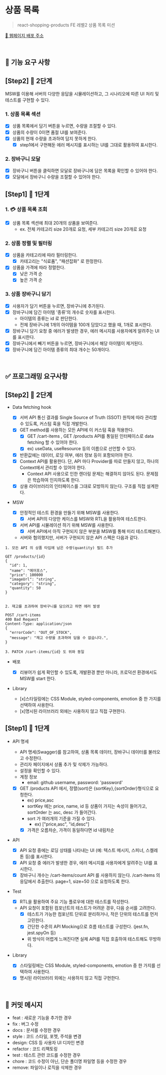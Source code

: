 # 상품 목록

> react-shopping-products
> FE 레벨2 상품 목록 미션

[🔗 웹페이지 배포 주소](https://shinjungoh.github.io/react-shopping-products)

<br>

## 🎯 기능 요구 사항

## [Step2] 🎨 2단계

MSW를 이용해 서버의 다양한 응답을 시뮬레이션하고, 그 시나리오에 따른 UI 처리 및 테스트를 구현할 수 있다.

### 1. 상품 목록 섹션

- [x] 상품 목록에서 담기 버튼을 누르면, 수량을 조절할 수 있다.
- [x] 상품의 수량이 0이면 품절 UI를 보여준다.
- [x] 상품의 현재 수량을 초과하여 담지 못하게 한다.
  - [x] step1에서 구현해둔 에러 메시지를 표시하는 UI를 그대로 활용하여 표시한다.

### 2. 장바구니 모달

- [x] 장바구니 버튼을 클릭하면 모달로 장바구니에 담은 목록을 확인할 수 있어야 한다.
- [x] 모달에서 장바구니 수량을 조절할 수 있어야 한다.

## [Step1] 🎨 1단계

### 1. 💳 상품 목록 조회

- [x] 상품 목록 섹션에 최대 20개의 상품을 보여준다.
  - ex. 전체 카테고리 size 20개로 요청, 세부 카테고리 size 20개로 요청

### 2. 상품 정렬 및 필터링

- [x] 상품을 카테고리에 따라 필터링한다.
  - [x] 카테고리는 "식료품", "패션잡화" 로 한정한다.
- [x] 상품을 가격에 따라 정렬한다.
  - [x] 낮은 가격 순
  - [x] 높은 가격 순

### 3. 상품 장바구니 담기

- [x] 사용자가 담기 버튼을 누르면, 장바구니에 추가된다.
- [x] 장바구니에 담긴 아이템 '종류'의 개수로 숫자를 표시한다.
  - 아이템의 종류는 id 로 판단한다.
  - 전체 장바구니에 1개의 아이템을 100개 담았다고 했을 때, 1개로 표시한다.
- [x] 장바구니 담기 요청 중 에러가 발생한 경우, 에러 메시지를 사용자에게 알려주는 UI를 표시한다.
- [x] 장바구니에서 빼기 버튼을 누르면, 장바구니에서 해당 아이템이 제거된다.
- [x] 장바구니에 담긴 아이템 종류의 최대 개수는 50개이다.

<br>

## ✅ 프로그래밍 요구사항

## [Step2] 🎨 2단계

- Data fetching hook

  - [x] 서버 API 통신 결과를 Single Source of Truth (SSOT) 원칙에 따라 관리할 수 있도록, 커스텀 훅을 직접 개발한다.
  - [x] GET method를 사용하는 모든 API에 이 커스텀 훅을 적용한다.
    - [x] GET /cart-items , GET /products API를 통일된 인터페이스로 data fetching 할 수 있어야 한다.
    - [x] ex) useData, useResource 등의 이름으로 선언할 수 있다.
  - [x] 반환값에는 데이터, 로딩 여부, 에러 정보 등이 포함되어야 한다.
  - [x] Context API를 활용한다. 단, API 마다 Provider를 따로 만들지 않고, 하나의 Context에서 관리할 수 있어야 한다.
    - Context API 사용으로 인한 렌더링 문제는 해결하지 않아도 된다. 문제점은 학습하여 인지하도록 한다.
  - [x] 상용 라이브러리의 인터페이스를 그대로 모방하지 않는다. 구조를 직접 설계한다.

- MSW

  - [x] 안정적인 테스트 환경을 만들기 위해 MSW를 사용한다.
    - [x] 서버 API의 다양한 케이스를 MSW와 RTL을 활용하여 테스트한다.
  - [x] 서버 API를 시뮬레이션 하기 위해 MSW를 사용한다.
    - [x] 서버 API에서 아직 구현되지 않은 부분을 MSW를 통해 미리 테스트해본다. 
  - 서버와 협의했지만, 서버가 구현되지 않은 API 스펙은 다음과 같다.

```
1. 모든 API 의 상품 타입에 남은 수량(quantity) 필드 추가

GET /products/{id}
{
  "id": 1,
  "name": "에어포스",
  "price": 100000
  "imageUrl": "string",
  "category": "string",
  "quantity": 50
}


2. 재고를 초과하여 장바구니를 담으려고 하면 에러 발생

POST /cart-items
400 Bad Request
Content-Type: application/json
{
  "errorCode": "OUT_OF_STOCK",
  "message": "재고 수량을 초과하여 담을 수 없습니다.",
}

3. PATCH /cart-items/{id} 도 위와 동일
```

- 배포 

  - [x] 리뷰어가 쉽게 확인할 수 있도록, 개발환경 뿐만 아니라, 프로덕션 환경에서도 MSW를 start 한다.

- Library

  - [x]스타일링에는 CSS Module, styled-components, emotion 중 한 가지를 선택하여 사용한다.
  - [x]명시된 라이브러리 외에는 사용하지 않고 직접 구현한다.


## [Step1] 🎨 1단계

- API 명세

  - API 명세(Swagger)를 참고하여, 상품 목록 데이터, 장바구니 데이터를 불러오고 수정한다.
  - 관리자 페이지에서 상품 추가 및 삭제가 가능하다.
  - 설정을 확인할 수 있다.
  - 계정 정보
    - email: github username, password: 'password'
  - [x] GET /products API 에서, 정렬(sort)은 {sortKey},{sortOrder}형식으로 요청한다.
    - ex) price,asc
    - sortKey 에는 price, name, id 등 상품이 가지는 속성이 들어가고, sortOrder 는 asc, desc 가 들어간다.
    - sort 가 여러개의 기준을 가질 수 있다.
      - ex) ["price,asc", "id,desc"]
    - [x] 가격은 오름차순, 가격이 동일하다면 id 내림차순

- API

  - [x] API 요청 중에는 로딩 상태를 나타내는 UI (예: 텍스트 메시지, 스피너, 스켈레톤 등)를 표시한다.
  - [x] API 요청 중 에러가 발생한 경우, 에러 메시지를 사용자에게 알려주는 UI를 표시한다.
  - [x] 장바구니 개수는 /cart-items/count API 를 사용하지 않는다. /cart-items 의 응답에서 추출한다. page=1, size=50 으로 요청하도록 한다.

- Test

  - [x] RTL을 활용하여 주요 기능 플로우에 대한 테스트를 작성한다.
  - API 요청이 포함된 컴포넌트의 테스트가 어려운 경우, 다음 순서를 고려한다.
    - [x] 테스트가 가능한 컴포넌트 단위로 분리하거나, 작은 단위의 테스트를 먼저 고민한다.
    - [x] 간단한 수준의 API Mocking으로 흐름 테스트를 구성한다. (jest.fn, jest.spyOn 등)
    - 위 방식이 어렵게 느껴진다면 실제 API를 직접 호출하여 테스트해도 무방하다.

- Library
  - [x] 스타일링에는 CSS Module, styled-components, emotion 중 한 가지를 선택하여 사용한다.
  - [x] 명시된 라이브러리 외에는 사용하지 않고 직접 구현한다.

<br>

## 📝 커밋 메시지

- feat : 새로운 기능을 추가한 경우
- fix : 버그 수정
- docs : 문서를 수정한 경우
- style : 코드 스타일, 포멧, 주석을 변경
- design: CSS 등 사용자 UI 디자인 변경
- refactor : 코드 리팩토링
- test : 테스트 관련 코드를 수정한 경우
- chore : 코드 수정이 아닌, 단순 폴더명 파일명 등을 수정한 경우
- remove: 파일이나 로직을 삭제한 경우
